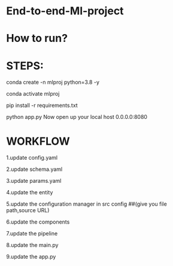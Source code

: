 # End-to-end-Ml-project

# How to run?
# STEPS:
conda create -n mlproj python=3.8 -y 

conda activate mlproj

pip install -r requirements.txt

python app.py
Now open up your local host 0.0.0.0:8080

# WORKFLOW
1.update config.yaml

2.update schema.yaml

3.update params.yaml

4.update the entity

5.update the configuration manager in src config ##(give you file path,source URL)

6.update the components

7.update the pipeline

8.update the main.py

9.update the app.py

